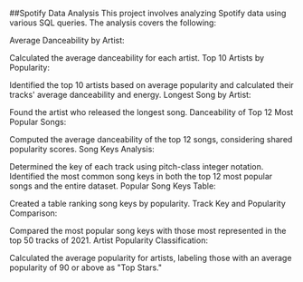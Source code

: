 ##Spotify Data Analysis
This project involves analyzing Spotify data using various SQL queries. The analysis covers the following:

Average Danceability by Artist:

Calculated the average danceability for each artist.
Top 10 Artists by Popularity:

Identified the top 10 artists based on average popularity and calculated their tracks' average danceability and energy.
Longest Song by Artist:

Found the artist who released the longest song.
Danceability of Top 12 Most Popular Songs:

Computed the average danceability of the top 12 songs, considering shared popularity scores.
Song Keys Analysis:

Determined the key of each track using pitch-class integer notation.
Identified the most common song keys in both the top 12 most popular songs and the entire dataset.
Popular Song Keys Table:

Created a table ranking song keys by popularity.
Track Key and Popularity Comparison:

Compared the most popular song keys with those most represented in the top 50 tracks of 2021.
Artist Popularity Classification:

Calculated the average popularity for artists, labeling those with an average popularity of 90 or above as "Top Stars."
